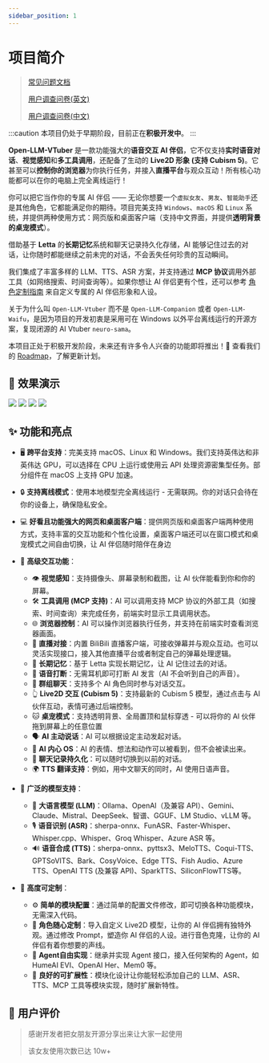 ```yaml
---
sidebar_position: 1
---
```


# 项目简介

> [常见问题文档](faq)
>
> [用户调查问卷(英文)](https://forms.gle/w6Y6PiHTZr1nzbtWA)
>
> [用户调查问卷(中文)](https://wj.qq.com/s2/16150415/f50a/)


:::caution
本项目仍处于早期阶段，目前正在**积极开发中**。
:::

**Open-LLM-VTuber** 是一款功能强大的**语音交互 AI 伴侣**，它不仅支持**实时语音对话**、**视觉感知**和**多工具调用**，还配备了生动的 **Live2D 形象 (支持 Cubism 5)**。它甚至可以**控制你的浏览器**为你执行任务，并接入**直播平台**与观众互动！所有核心功能都可以在你的电脑上完全离线运行！

你可以把它当作你的专属 AI 伴侣 —— 无论你想要一个`虚拟女友`、`男友`、`智能助手`还是其他角色，它都能满足你的期待。项目完美支持 `Windows`、`macOS` 和 `Linux` 系统，并提供两种使用方式：网页版和桌面客户端（支持中文界面，并提供**透明背景的桌宠模式**）。

借助基于 **Letta** 的**长期记忆**系统和聊天记录持久化存储，AI 能够记住过去的对话，让你随时都能继续之前未完的对话，不会丢失任何珍贵的互动瞬间。

我们集成了丰富多样的 LLM、TTS、ASR 方案，并支持通过 **MCP 协议**调用外部工具（如网络搜索、时间查询等）。如果你想让 AI 伴侣更有个性，还可以参考 [角色定制指南](user-guide/live2d) 来自定义专属的 AI 伴侣形象和人设。

关于为什么叫 `Open-LLM-Vtuber` 而不是 `Open-LLM-Companion` 或者 `Open-LLM-Waifu`，是因为项目的开发初衷是采用可在 Windows 以外平台离线运行的开源方案，复现闭源的 AI Vtuber `neuro-sama`。

本项目正处于积极开发阶段，未来还有许多令人兴奋的功能即将推出！🚀 查看我们的 [Roadmap](https://github.com/users/t41372/projects/1/views/5)，了解更新计划。


## 👀 效果演示

<div style={{display: 'flex', justifyContent: 'center', gap: '20px', flexWrap: 'wrap'}}>
  <img src={require('./img/i1.jpg').default} style={{width: '410px'}} />
  <img src={require('./img/i2.jpg').default} style={{width: '410px'}} />
  <img src={require('./img/i3.jpg').default} style={{width: '410px'}} />
  <img src={require('./img/i4.jpg').default} style={{width: '410px'}} />
</div>


## ✨ 功能和亮点

- 🖥️ **跨平台支持**：完美支持 macOS、Linux 和 Windows。我们支持英伟达和非英伟达 GPU，可以选择在 CPU 上运行或使用云 API 处理资源密集型任务。部分组件在 macOS 上支持 GPU 加速。

- 🔒 **支持离线模式**：使用本地模型完全离线运行 - 无需联网。你的对话只会待在你的设备上，确保隐私安全。

- 💻 **好看且功能强大的网页和桌面客户端**：提供网页版和桌面客户端两种使用方式，支持丰富的交互功能和个性化设置，桌面客户端还可以在窗口模式和桌宠模式之间自由切换，让 AI 伴侣随时陪伴在身边

- 🎯 **高级交互功能**：
  - 👁️ **视觉感知**：支持摄像头、屏幕录制和截图，让 AI 伙伴能看到你和你的屏幕。
  - 🛠️ **工具调用 (MCP 支持)**：AI 可以调用支持 MCP 协议的外部工具（如搜索、时间查询）来完成任务，前端实时显示工具调用状态。
  - 🌐 **浏览器控制**：AI 可以操作浏览器执行任务，并支持在前端实时查看浏览器画面。
  - 🔴 **直播对接**：内置 BiliBili 直播客户端，可接收弹幕并与观众互动。也可以灵活实现接口，接入其他直播平台或者制定自己的弹幕处理逻辑。
  - 🧠 **长期记忆**：基于 Letta 实现长期记忆，让 AI 记住过去的对话。
  - 🎤 **语音打断**：无需耳机即可打断 AI 发言（AI 不会听到自己的声音）。
  - 👥 **群组聊天**：支持多个 AI 角色同时参与对话交互。
  - 👆 **Live2D 交互 (Cubism 5)**：支持最新的 Cubism 5 模型，通过点击与 AI 伙伴互动，表情可通过后端控制。
  - 🐱 **桌宠模式**：支持透明背景、全局置顶和鼠标穿透 - 可以将你的 AI 伙伴拖到屏幕上的任意位置
  - 🗣️ **AI 主动说话**：AI 可以根据设定主动发起对话。
  - 🤔 **AI 内心 OS**：AI 的表情、想法和动作可以被看到，但不会被读出来。
  - 💾 **聊天记录持久化**：可以随时切换到以前的对话。
  - 🌍 **TTS 翻译支持**：例如，用中文聊天的同时，AI 使用日语声音。

- 🧠 **广泛的模型支持**：
  - 🤖 **大语言模型 (LLM)**：Ollama、OpenAI（及兼容 API）、Gemini、Claude、Mistral、DeepSeek、智谱、GGUF、LM Studio、vLLM 等。
  - 🎙️ **语音识别 (ASR)**：sherpa-onnx、FunASR、Faster-Whisper、Whisper.cpp、Whisper、Groq Whisper、Azure ASR 等。
  - 🔊 **语音合成 (TTS)**：sherpa-onnx、pyttsx3、MeloTTS、Coqui-TTS、GPTSoVITS、Bark、CosyVoice、Edge TTS、Fish Audio、Azure TTS、OpenAI TTS (及兼容 API)、SparkTTS、SiliconFlowTTS等。

- 🔧 **高度可定制**：
  - ⚙️ **简单的模块配置**：通过简单的配置文件修改，即可切换各种功能模块，无需深入代码。
  - 🎨 **角色随心定制**：导入自定义 Live2D 模型，让你的 AI 伴侣拥有独特外观。通过修改 Prompt，塑造你 AI 伴侣的人设。进行音色克隆，让你的 AI 伴侣有着你想要的声线。
  - 🧩 **Agent自由实现**：继承并实现 Agent 接口，接入任何架构的 Agent，如 HumeAI EVI、OpenAI Her、Mem0 等。
  - 🔌 **良好的可扩展性**：模块化设计让你能轻松添加自己的 LLM、ASR、TTS、MCP 工具等模块实现，随时扩展新特性。


## 👥 用户评价
> 感谢开发者把女朋友开源分享出来让大家一起使用
>
> 该女友使用次数已达 10w+
